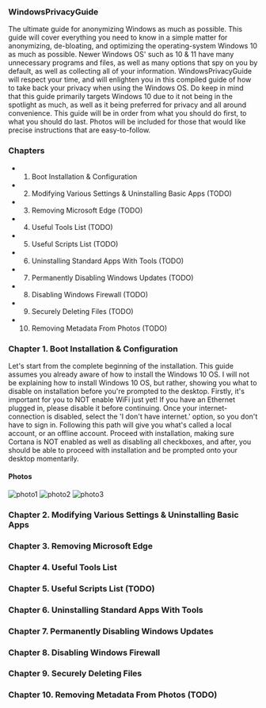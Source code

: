 ### WindowsPrivacyGuide
The ultimate guide for anonymizing Windows as much as possible.
This guide will cover everything you need to know in a simple matter for anonymizing, de-bloating, and optimizing the operating-system Windows 10 as much as possible.
Newer Windows OS' such as 10 & 11 have many unnecessary programs and files, as well as many options that spy on you by default, as well as collecting all of your information.
WindowsPrivacyGuide will respect your time, and will enlighten you in this compiled guide of how to take back your privacy when using the Windows OS.
Do keep in mind that this guide primarily targets Windows 10 due to it not being in the spotlight as much, as well as it being preferred for privacy and all around convenience.
This guide will be in order from what you should do first, to what you should do last. Photos will be included for those that would like precise instructions that are easy-to-follow.

### Chapters
- 1. Boot Installation & Configuration
- 2. Modifying Various Settings & Uninstalling Basic Apps (TODO)
- 3. Removing Microsoft Edge (TODO)
- 4. Useful Tools List (TODO)
- 5. Useful Scripts List (TODO)
- 6. Uninstalling Standard Apps With Tools (TODO)
- 7. Permanently Disabling Windows Updates (TODO)
- 8. Disabling Windows Firewall (TODO)
- 9. Securely Deleting Files (TODO)
- 10. Removing Metadata From Photos (TODO)

### Chapter 1. Boot Installation & Configuration

Let's start from the complete beginning of the installation. This guide assumes you already aware of how to install the Windows 10 OS. I will not be explaining how to install Windows 10 OS, but rather, showing you what to disable on installation before you're prompted to the desktop. Firstly, it's important for you to NOT enable WiFi just yet! If you have an Ethernet plugged in, please disable it before continuing. Once your internet-connection is disabled, select the 'I don't have internet.' option, so you don't have to sign in. Following this path will give you what's called a local account, or an offline account. Proceed with installation, making sure Cortana is NOT enabled as well as disabling all checkboxes, and after, you should be able to proceed with installation and be prompted onto your desktop momentarily.

#### Photos
![photo1](https://i.imgur.com/aXnl9W0.png)
![photo2](https://i.imgur.com/YMQqBXl.png)
![photo3](https://i.imgur.com/1uy8jSi.png)

### Chapter 2. Modifying Various Settings & Uninstalling Basic Apps
### Chapter 3. Removing Microsoft Edge
### Chapter 4. Useful Tools List
### Chapter 5. Useful Scripts List (TODO)
### Chapter 6. Uninstalling Standard Apps With Tools
### Chapter 7. Permanently Disabling Windows Updates
### Chapter 8. Disabling Windows Firewall
### Chapter 9. Securely Deleting Files
### Chapter 10. Removing Metadata From Photos (TODO)

